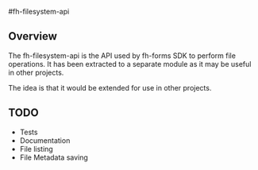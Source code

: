 #fh-filesystem-api

## Overview

The fh-filesystem-api is the API used by fh-forms SDK to perform file operations. It has been extracted to a separate module as it may be useful in other projects.

The idea is that it would be extended for use in other projects.

## TODO

- Tests
- Documentation
- File listing
- File Metadata saving
